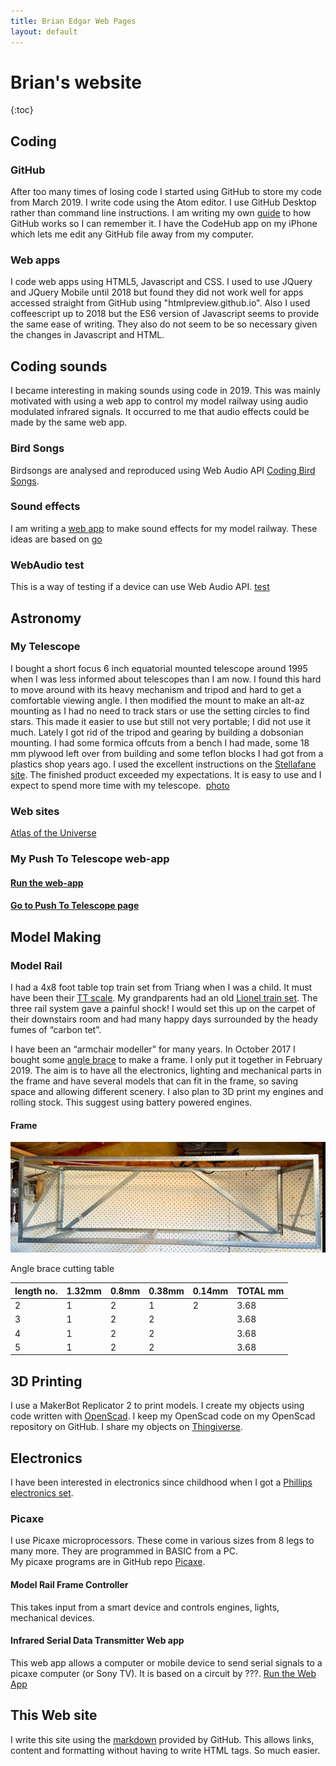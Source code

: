 ```yaml
---
title: Brian Edgar Web Pages
layout: default
---
```

# Brian's website

{:toc}

## Coding
###  GitHub
After too many times of losing code I started using GitHub to store my code from March 2019.  I write code using the Atom editor.  I use GitHub Desktop rather than command line instructions. I am writing my own [guide](github.md) to how GitHub works so I can remember it.
I have the CodeHub app on my iPhone which lets me edit any GitHub file away from my computer.
### Web apps
I code web apps using HTML5, Javascript and CSS.  I used to use JQuery and JQuery Mobile until 2018 but found they did not work well for apps accessed straight from GitHub using "htmlpreview.github.io".   Also I used coffeescript up to 2018 but the ES6 version of Javascript seems to provide the same ease of writing. They also do not seem to be so necessary given the changes in Javascript and HTML.

## Coding sounds
I became interesting in making sounds using code in 2019.  This was mainly motivated with using a web app to control my model railway using audio modulated infrared signals.  It occurred to me that audio effects could be made by the same web app.
### Bird Songs
Birdsongs are analysed and reproduced using Web Audio API [Coding Bird Songs](birdsongs.md).
### Sound effects
I am writing a [web app](soundeffects.md) to make sound effects for my model railway.  These ideas are based on [go](https://noisehack.com/generate-noise-web-audio-api)
### WebAudio test
This is a way of testing if a device can use Web Audio API. [test](https://htmlpreview.github.io/?https://github.com/bwedgar/WebAudioTest/blob/master/index.html)

## Astronomy
### My Telescope
I bought a short focus 6 inch equatorial mounted telescope around 1995 when I was less informed about telescopes than I am now. I found this hard to move around with its heavy mechanism and tripod and hard to get a comfortable viewing angle. I then modified the mount to make an alt-az mounting as I had no need to track stars or use the setting circles to find stars. This made it easier to use but still not very portable; I did not use it much. Lately I got rid of the tripod and gearing by building a dobsonian mounting. I had some formica offcuts from a bench I had made, some 18 mm plywood left over from building and some teflon blocks I had got from a plastics shop years ago. I used the excellent instructions on the [Stellafane site](https://stellafane.org/tm/dob/index.html). The finished product exceeded my expectations. It is easy to use and I expect to spend more time with my telescope.  [photo](img)
### Web sites
[Atlas of the Universe](http://www.atlasoftheuniverse.com/index.html)
### My Push To Telescope web-app
#### [Run the web-app](https://htmlpreview.github.io/?https://github.com/bwedgar/PushToTelescope/blob/master/index.html)
#### [Go to Push To Telescope page](pushToTelescope.md)


## Model Making
### Model Rail
I had a 4x8 foot table top train set from Triang when I was a child. It must have been their [TT scale](https://en.m.wikipedia.org/wiki/TT_scale). My grandparents had an old [Lionel train set](https://en.m.wikipedia.org/wiki/Lionel_Corporation). The three rail system gave a painful shock! I would set this up on the carpet of their downstairs room and had many happy days surrounded by the heady fumes of “carbon tet”.

I have been an “armchair modeller” for many years. In October 2017 I bought some [angle brace](http://www.miteknz.co.nz/Products/LUMBERLOK-Timber-Connectors/Bracing-Products/Angle-Brace/) to make a frame. I only put it together in February 2019.
The aim is to have all the electronics, lighting and mechanical parts in the frame and have several models that can fit in the frame, so saving space and allowing different scenery.
I also plan to 3D print my engines and rolling stock. This suggest using battery powered engines.
#### Frame
![image](/images/modelRailFrame.png)

Angle brace cutting table

length no.|1.32mm|0.8mm|0.38mm	|0.14mm|TOTAL mm
----------|--------|--------|---------|-------|--------
2|1|2|1|2|3.68
3|1	|2|2||3.68
4|1|2|2||3.68
5|1	|2|2||3.68

## 3D Printing
I use a MakerBot Replicator 2 to print models. I create my objects using code written with [OpenScad](http://www.openscad.org/). I keep my OpenScad code on my OpenScad repository on GitHub.  I share my objects on [Thingiverse](https://www.thingiverse.com/bwedgar/designs).

## Electronics
I have been interested in electronics since childhood when I got a [Phillips electronics set](https://m.youtube.com/watch?v=h1TII3Z-jXk).
### Picaxe
I use Picaxe microprocessors. These come in various sizes from 8 legs to many more. They are programmed in BASIC from a PC.  
My picaxe programs are in GitHub repo [Picaxe](picaxe.md).
#### Model Rail Frame Controller
This takes input from a smart device and controls engines, lights, mechanical devices.
#### Infrared Serial Data Transmitter Web app
This web app allows a computer or mobile device to send serial signals to a picaxe computer (or Sony TV). It is based on a circuit by ???.  [Run the Web App](https://htmlpreview.github.io/?https://github.com/bwedgar/InfraRedSerialTransmitter/blob/master/index.html)


## This Web site
I write this site using the [markdown](https://guides.github.com/features/mastering-markdown/#GitHub-flavored-markdown) provided by GitHub. This allows links, content and formatting without having to write HTML tags. So much easier.
